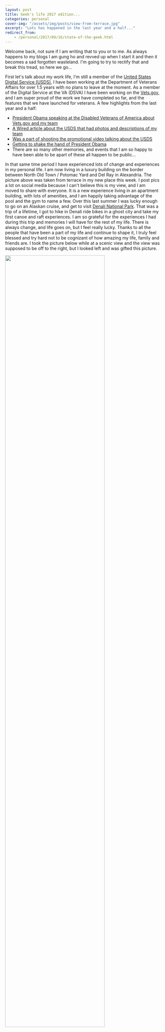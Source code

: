 ```yaml
---
layout: post
title: Geek's life 2017 edition... 
categories: personal
cover-img: "/assets/img/posts/view-from-terrace.jpg"
excerpt: "Lots has happened in the last year and a half..."
redirect_from:
    - /personal/2017/09/16/state-of-the-geek.html
---
```


Welcome back, not sure if I am writing that to you or to me.  As always happens to my blogs I am gung ho and revved up when I start it and then it becomes a sad forgotten wasteland.  I'm going to try to rectify that and break this tread, so here we go...

First let's talk about my work life, I'm still a member of the [United States Digital Service (USDS)](https://www.usds.gov/), I have been working at the Department of Veterans Affairs for over 1.5 years with no plans to leave at the moment.  As a member of the Digital Service at the VA (DSVA) I have been working on the [Vets.gov](https://vets.gov), and I am super proud of the work we have completed so far, and the features that we have launched for veterans.  A few highlights from the last year and a half:

- [President Obama speaking at the Disabled Veterans of America about Vets.gov and my team](https://youtu.be/pA9XWXQ6vMQ?t=20m40s)
- [A Wired article about the USDS that had photos and descriptions of my team](https://www.wired.com/2016/07/inside-the-obama-tech-surge-as-it-hacks-the-pentagon-and-va/#---0-154.l2pgu8418)
- [Was a part of shooting the promotional video talking about the USDS](https://youtu.be/aGe5rEDv3g8)
- [Getting to shake the hand of President Obama](https://www.facebook.com/photo.php?fbid=10100765909613139&l=9a0425d7bd)
- There are so many other memories, and events that I am so happy to have been able to be apart of these all happen to be public...

In that same time period I have experienced lots of change and experiences in my personal life.  I am now living in a luxury building on the border between North Old Town / Potomac Yard and Del Ray in Alexandria.  The picture above was taken from terrace in my new place this week. I post pics a lot on social media because I can't believe this is my view, and I am moved to share with everyone.  It is a new experience living in an apartment building, with lots of amenities, and I am happily taking advantage of the pool and the gym to name a few.  Over this last summer I was lucky enough to go on an Alaskan cruise, and get to visit [Denali National Park](https://www.nps.gov/dena/index.htm).  That was a trip of a lifetime, I got to hike in Denali ride bikes in a ghost city and take my first canoe and raft experiences.  I am so grateful for the experiences I had during this trip and memories I will have for the rest of my life.  There is always change, and life goes on, but I feel really lucky.  Thanks to all the people that have been a part of my life and continue to shape it, I truly feel blessed and try hard not to be cognizant of how amazing my life, family and friends are.  I took the picture below while at a scenic view and the view was supposed to be off to the right, but I looked left and was gifted this picture.

<section class="special text-center"><img style="width: 80%; margin: auto 0" src="/assets/img/posts/denali-view.jpg" /></section>

I have also been speaking more, and this upcoming week will be giving [a talk on Imposter Syndrome](https://www.meetup.com/TechTalkDC/events/241796431) for [Tech Talk DC](https://www.meetup.com/TechTalkDC/), this is the third time I am giving this specific talk, and I look forward to the experience.  I hope that this talk and the ensuing conversation is has a positive impact on folks that are suffering from feeling less than in their technical prowess and abilities.  Look forward to [speaking later this month at about networking and helping to support and mentor attendees](https://www.meetup.com/ACM-DC/events/242933357) at [ACM Washington DC](https://www.meetup.com/ACM-DC/).  I think next month I will be speaking on a panel about community and government agencies impact on the culture here in Washington DC for a newly forming talk series, a joint collaboration between [Spoke](https://spoke.co/) and [New York Code & Design Academy DC](https://nycda.com/washington-dc).